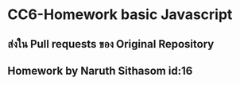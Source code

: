 # CC6-Homework basic Javascript  
## ส่งใน Pull requests ของ Original Repository  
## Homework by Naruth Sithasom id:16